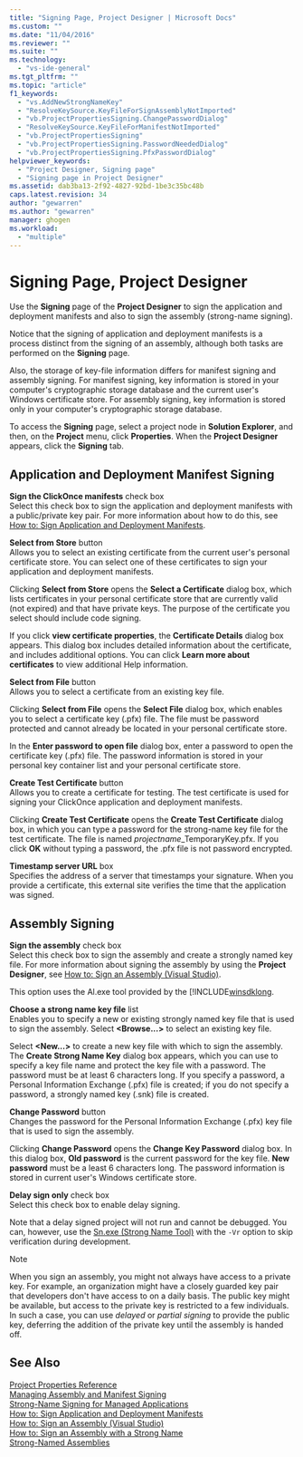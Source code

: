 ```yaml
---
title: "Signing Page, Project Designer | Microsoft Docs"
ms.custom: ""
ms.date: "11/04/2016"
ms.reviewer: ""
ms.suite: ""
ms.technology: 
  - "vs-ide-general"
ms.tgt_pltfrm: ""
ms.topic: "article"
f1_keywords: 
  - "vs.AddNewStrongNameKey"
  - "ResolveKeySource.KeyFileForSignAssemblyNotImported"
  - "vb.ProjectPropertiesSigning.ChangePasswordDialog"
  - "ResolveKeySource.KeyFileForManifestNotImported"
  - "vb.ProjectPropertiesSigning"
  - "vb.ProjectPropertiesSigning.PasswordNeededDialog"
  - "vb.ProjectPropertiesSigning.PfxPasswordDialog"
helpviewer_keywords: 
  - "Project Designer, Signing page"
  - "Signing page in Project Designer"
ms.assetid: dab3ba13-2f92-4827-92bd-1be3c35bc48b
caps.latest.revision: 34
author: "gewarren"
ms.author: "gewarren"
manager: ghogen
ms.workload: 
  - "multiple"
---
```

# Signing Page, Project Designer
Use the **Signing** page of the **Project Designer** to sign the application and deployment manifests and also to sign the assembly (strong-name signing).  
  
 Notice that the signing of application and deployment manifests is a process distinct from the signing of an assembly, although both tasks are performed on the **Signing** page.  
  
 Also, the storage of key-file information differs for manifest signing and assembly signing. For manifest signing, key information is stored in your computer's cryptographic storage database and the current user's Windows certificate store. For assembly signing, key information is stored only in your computer's cryptographic storage database.  
  
 To access the **Signing** page, select a project node in **Solution Explorer**, and then, on the **Project** menu, click **Properties**. When the **Project Designer** appears, click the **Signing** tab.  
  
## Application and Deployment Manifest Signing  
 **Sign the ClickOnce manifests** check box  
 Select this check box to sign the application and deployment manifests with a public/private key pair. For more information about how to do this, see [How to: Sign Application and Deployment Manifests](../../ide/how-to-sign-application-and-deployment-manifests.md).  
  
 **Select from Store** button  
 Allows you to select an existing certificate from the current user's personal certificate store. You can select one of these certificates to sign your application and deployment manifests.  
  
 Clicking **Select from Store** opens the **Select a Certificate** dialog box, which lists certificates in your personal certificate store that are currently valid (not expired) and that have private keys. The purpose of the certificate you select should include code signing.  
  
 If you click **view certificate properties**, the **Certificate Details** dialog box appears. This dialog box includes detailed information about the certificate, and includes additional options. You can click **Learn more about certificates** to view additional Help information.  
  
 **Select from File** button  
 Allows you to select a certificate from an existing key file.  
  
 Clicking **Select from File** opens the **Select File** dialog box, which enables you to select a certificate key (.pfx) file. The file must be password protected and cannot already be located in your personal certificate store.  
  
 In the **Enter password to open file** dialog box, enter a password to open the certificate key (.pfx) file. The password information is stored in your personal key container list and your personal certificate store.  
  
 **Create Test Certificate** button  
 Allows you to create a certificate for testing. The test certificate is used for signing your ClickOnce application and deployment manifests.  
  
 Clicking **Create Test Certificate** opens the **Create Test Certificate** dialog box, in which you can type a password for the strong-name key file for the test certificate. The file is named *projectname*_TemporaryKey.pfx. If you click **OK** without typing a password, the .pfx file is not password encrypted.  
  
 **Timestamp server URL** box  
 Specifies the address of a server that timestamps your signature. When you provide a certificate, this external site verifies the time that the application was signed.  
  
## Assembly Signing  
 **Sign the assembly** check box  
 Select this check box to sign the assembly and create a strongly named key file. For more information about signing the assembly by using the **Project Designer**, see [How to: Sign an Assembly (Visual Studio)](../managing-assembly-and-manifest-signing.md#how-to-sign-an-assembly-in-visual-studio).  
  
 This option uses the Al.exe tool provided by the [!INCLUDE[winsdklong](/dotnet/framework/app-domains/how-to-sign-an-assembly-with-a-strong-name).  
  
 **Choose a strong name key file** list  
 Enables you to specify a new or existing strongly named key file that is used to sign the assembly. Select **\<Browse...>** to select an existing key file.  
  
 Select **\<New...>** to create a new key file with which to sign the assembly. The **Create Strong Name Key** dialog box appears, which you can use to specify a key file name and protect the key file with a password. The password must be at least 6 characters long. If you specify a password, a Personal Information Exchange (.pfx) file is created; if you do not specify a password, a strongly named key (.snk) file is created.  
  
 **Change Password** button  
 Changes the password for the Personal Information Exchange (.pfx) key file that is used to sign the assembly.  
  
 Clicking **Change Password** opens the **Change Key Password** dialog box. In this dialog box, **Old password** is the current password for the key file. **New password** must be a least 6 characters long. The password information is stored in current user's Windows certificate store.  
  
 **Delay sign only** check box  
 Select this check box to enable delay signing.  
  
 Note that a delay signed project will not run and cannot be debugged. You can, however, use the [Sn.exe (Strong Name Tool)](/dotnet/framework/tools/sn-exe-strong-name-tool) with the `-Vr` option to skip verification during development.  
  
> [!NOTE]
>  When you sign an assembly, you might not always have access to a private key. For example, an organization might have a closely guarded key pair that developers don't have access to on a daily basis. The public key might be available, but access to the private key is restricted to a few individuals. In such a case, you can use *delayed* or *partial signing* to provide the public key, deferring the addition of the private key until the assembly is handed off.  
  
## See Also  
 [Project Properties Reference](../../ide/reference/project-properties-reference.md)   
 [Managing Assembly and Manifest Signing](../../ide/managing-assembly-and-manifest-signing.md)   
 [Strong-Name Signing for Managed Applications](http://msdn.microsoft.com/en-us/5fef3490-c519-4363-94fd-8b1ad260dab5)   
 [How to: Sign Application and Deployment Manifests](../../ide/how-to-sign-application-and-deployment-manifests.md)   
 [How to: Sign an Assembly (Visual Studio)](../managing-assembly-and-manifest-signing.md#how-to-sign-an-assembly-in-visual-studio)   
 [How to: Sign an Assembly with a Strong Name](/dotnet/framework/app-domains/how-to-sign-an-assembly-with-a-strong-name)   
 [Strong-Named Assemblies](/dotnet/framework/app-domains/strong-named-assemblies)   